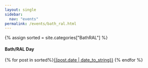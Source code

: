 ```yaml
---
layout: single
sidebar: 
  nav: "events"
permalink: /events/bath_ral.html
---
```

{% assign sorted = site.categories["BathRAL"]    %}

<h4> Bath/RAL Day </h4>

{% for post in sorted%}<a class="btn btn--inverse" href="{{ post.url }}" href="{{ post.url }}" href="{{ site.baseurl }}{{ post.url }}">{{post.date | date_to_string}}</a>
{% endfor %}
